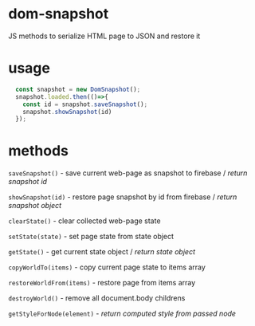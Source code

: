 # dom-snapshot
JS methods to serialize HTML page to JSON and restore it

# usage
```javascript
  const snapshot = new DomSnapshot();
  snapshot.loaded.then(()=>{
    const id = snapshot.saveSnapshot();
    snapshot.showSnapshot(id)
  });
```

# methods
`saveSnapshot()` - save current web-page as snapshot to firebase / _return snapshot id_

`showSnapshot(id)` - restore page snapshot by id from firebase / _return snapshot object_

`clearState()` - clear collected web-page state

`setState(state)` - set page state from state object

`getState()` - get current state object / _return state object_

`copyWorldTo(items)` - copy current page state to items array

`restoreWorldFrom(items)` - restore page from items array

`destroyWorld()` - remove all document.body childrens

`getStyleForNode(element)` - _return computed style from passed node_

